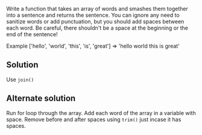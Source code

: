 Write a function that takes an array of words and smashes them together into a sentence and returns the sentence. You can ignore any need to sanitize words or add punctuation, but you should add spaces between each word. Be careful, there shouldn't be a space at the beginning or the end of the sentence!

Example
['hello', 'world', 'this', 'is', 'great']  =>  'hello world this is great'

## Solution
Use `join()`

## Alternate solution
Run for loop through the array. Add each word of the array in a variable with space. Remove before and after spaces using `trim()` just incase it has spaces.